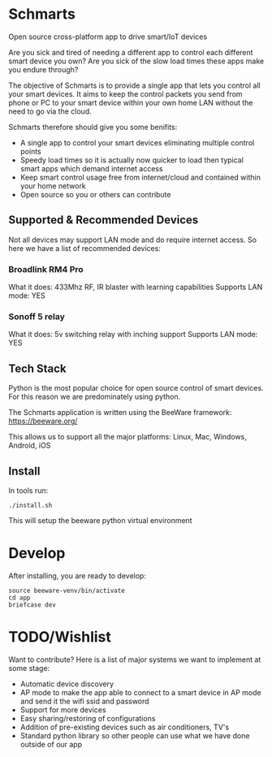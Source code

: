 # Schmarts
Open source cross-platform app to drive smart/IoT devices

Are you sick and tired of needing a different app to control each different smart device you own? Are you sick of the slow load times these apps make you endure through?

The objective of Schmarts is to provide a single app that lets you control all your smart devices. It aims to keep the control packets you send from phone or PC to your smart device within your own home LAN without the need to go via the cloud.

Schmarts therefore should give you some benifits:

- A single app to control your smart devices eliminating multiple control points
- Speedy load times so it is actually now quicker to load then typical smart apps which demand internet access
- Keep smart control usage free from internet/cloud and contained within your home network
- Open source so you or others can contribute

## Supported & Recommended Devices

Not all devices may support LAN mode and do require internet access. So here we have a list of recommended devices:

### Broadlink RM4 Pro
What it does: 433Mhz RF, IR blaster with learning capabilities
Supports LAN mode: YES

### Sonoff 5 relay
What it does: 5v switching relay with inching support
Supports LAN mode: YES

## Tech Stack

Python is the most popular choice for open source control of smart devices. For this reason we are predominately using python.

The Schmarts application is written using the BeeWare framework: https://beeware.org/

This allows us to support all the major platforms: Linux, Mac, Windows, Android, iOS


## Install

In tools run:

    ./install.sh

This will setup the beeware python virtual environment

# Develop

After installing, you are ready to develop:

    source beeware-venv/bin/activate
    cd app
    briefcase dev


# TODO/Wishlist

Want to contribute? Here is a list of major systems we want to implement at some stage:

- Automatic device discovery
- AP mode to make the app able to connect to a smart device in AP mode and send it the wifi ssid and password
- Support for more devices
- Easy sharing/restoring of configurations
- Addition of pre-existing devices such as air conditioners, TV's
- Standard python library so other people can use what we have done outside of our app
